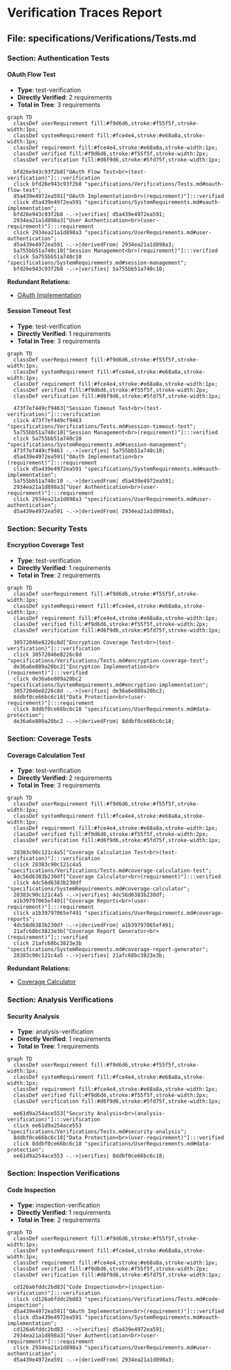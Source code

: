 # Verification Traces Report

## File: specifications/Verifications/Tests.md

### Section: Authentication Tests

#### OAuth Flow Test

- **Type**: test-verification
- **Directly Verified**: 2 requirements
- **Total in Tree**: 3 requirements

```mermaid
graph TD
  classDef userRequirement fill:#f9d6d6,stroke:#f55f5f,stroke-width:1px;
  classDef systemRequirement fill:#fce4e4,stroke:#e68a8a,stroke-width:1px;
  classDef requirement fill:#fce4e4,stroke:#e68a8a,stroke-width:1px;
  classDef verified fill:#f9d6d6,stroke:#f55f5f,stroke-width:2px;
  classDef verification fill:#d6f9d6,stroke:#5fd75f,stroke-width:1px;

  bfd26e943c93f2b8["OAuth Flow Test<br>(test-verification)"]:::verification
  click bfd26e943c93f2b8 "specifications/Verifications/Tests.md#oauth-flow-test";
  d5a439e4972ea591["OAuth Implementation<br>(requirement)"]:::verified
  click d5a439e4972ea591 "specifications/SystemRequirements.md#oauth-implementation";
  bfd26e943c93f2b8 -.->|verifies| d5a439e4972ea591;
  2934ea21a1d898a3["User Authentication<br>(user-requirement)"]:::requirement
  click 2934ea21a1d898a3 "specifications/UserRequirements.md#user-authentication";
  d5a439e4972ea591 -.->|derivedFrom| 2934ea21a1d898a3;
  5a755bb51a740c10["Session Management<br>(requirement)"]:::verified
  click 5a755bb51a740c10 "specifications/SystemRequirements.md#session-management";
  bfd26e943c93f2b8 -.->|verifies| 5a755bb51a740c10;
```

**Redundant Relations:**
- [OAuth Implementation](specifications/SystemRequirements.md#oauth-implementation)

#### Session Timeout Test

- **Type**: test-verification
- **Directly Verified**: 1 requirements
- **Total in Tree**: 3 requirements

```mermaid
graph TD
  classDef userRequirement fill:#f9d6d6,stroke:#f55f5f,stroke-width:1px;
  classDef systemRequirement fill:#fce4e4,stroke:#e68a8a,stroke-width:1px;
  classDef requirement fill:#fce4e4,stroke:#e68a8a,stroke-width:1px;
  classDef verified fill:#f9d6d6,stroke:#f55f5f,stroke-width:2px;
  classDef verification fill:#d6f9d6,stroke:#5fd75f,stroke-width:1px;

  473f7ef449cf9463["Session Timeout Test<br>(test-verification)"]:::verification
  click 473f7ef449cf9463 "specifications/Verifications/Tests.md#session-timeout-test";
  5a755bb51a740c10["Session Management<br>(requirement)"]:::verified
  click 5a755bb51a740c10 "specifications/SystemRequirements.md#session-management";
  473f7ef449cf9463 -.->|verifies| 5a755bb51a740c10;
  d5a439e4972ea591["OAuth Implementation<br>(requirement)"]:::requirement
  click d5a439e4972ea591 "specifications/SystemRequirements.md#oauth-implementation";
  5a755bb51a740c10 -.->|derivedFrom| d5a439e4972ea591;
  2934ea21a1d898a3["User Authentication<br>(user-requirement)"]:::requirement
  click 2934ea21a1d898a3 "specifications/UserRequirements.md#user-authentication";
  d5a439e4972ea591 -.->|derivedFrom| 2934ea21a1d898a3;
```


### Section: Security Tests

#### Encryption Coverage Test

- **Type**: test-verification
- **Directly Verified**: 1 requirements
- **Total in Tree**: 2 requirements

```mermaid
graph TD
  classDef userRequirement fill:#f9d6d6,stroke:#f55f5f,stroke-width:1px;
  classDef systemRequirement fill:#fce4e4,stroke:#e68a8a,stroke-width:1px;
  classDef requirement fill:#fce4e4,stroke:#e68a8a,stroke-width:1px;
  classDef verified fill:#f9d6d6,stroke:#f55f5f,stroke-width:2px;
  classDef verification fill:#d6f9d6,stroke:#5fd75f,stroke-width:1px;

  30572046e8226c8d["Encryption Coverage Test<br>(test-verification)"]:::verification
  click 30572046e8226c8d "specifications/Verifications/Tests.md#encryption-coverage-test";
  de36a6e809a20bc2["Encryption Implementation<br>(requirement)"]:::verified
  click de36a6e809a20bc2 "specifications/SystemRequirements.md#encryption-implementation";
  30572046e8226c8d -.->|verifies| de36a6e809a20bc2;
  8ddbf0ce66bc6c18["Data Protection<br>(user-requirement)"]:::requirement
  click 8ddbf0ce66bc6c18 "specifications/UserRequirements.md#data-protection";
  de36a6e809a20bc2 -.->|derivedFrom| 8ddbf0ce66bc6c18;
```


### Section: Coverage Tests

#### Coverage Calculation Test

- **Type**: test-verification
- **Directly Verified**: 2 requirements
- **Total in Tree**: 3 requirements

```mermaid
graph TD
  classDef userRequirement fill:#f9d6d6,stroke:#f55f5f,stroke-width:1px;
  classDef systemRequirement fill:#fce4e4,stroke:#e68a8a,stroke-width:1px;
  classDef requirement fill:#fce4e4,stroke:#e68a8a,stroke-width:1px;
  classDef verified fill:#f9d6d6,stroke:#f55f5f,stroke-width:2px;
  classDef verification fill:#d6f9d6,stroke:#5fd75f,stroke-width:1px;

  28383c90c121c4a5["Coverage Calculation Test<br>(test-verification)"]:::verification
  click 28383c90c121c4a5 "specifications/Verifications/Tests.md#coverage-calculation-test";
  4dc56d6383b230df["Coverage Calculator<br>(requirement)"]:::verified
  click 4dc56d6383b230df "specifications/SystemRequirements.md#coverage-calculator";
  28383c90c121c4a5 -.->|verifies| 4dc56d6383b230df;
  a1b39797065ef491["Coverage Reports<br>(user-requirement)"]:::requirement
  click a1b39797065ef491 "specifications/UserRequirements.md#coverage-reports";
  4dc56d6383b230df -.->|derivedFrom| a1b39797065ef491;
  21afc68bc3823e3b["Coverage Report Generator<br>(requirement)"]:::verified
  click 21afc68bc3823e3b "specifications/SystemRequirements.md#coverage-report-generator";
  28383c90c121c4a5 -.->|verifies| 21afc68bc3823e3b;
```

**Redundant Relations:**
- [Coverage Calculator](specifications/SystemRequirements.md#coverage-calculator)

### Section: Analysis Verifications

#### Security Analysis

- **Type**: analysis-verification
- **Directly Verified**: 1 requirements
- **Total in Tree**: 1 requirements

```mermaid
graph TD
  classDef userRequirement fill:#f9d6d6,stroke:#f55f5f,stroke-width:1px;
  classDef systemRequirement fill:#fce4e4,stroke:#e68a8a,stroke-width:1px;
  classDef requirement fill:#fce4e4,stroke:#e68a8a,stroke-width:1px;
  classDef verified fill:#f9d6d6,stroke:#f55f5f,stroke-width:2px;
  classDef verification fill:#d6f9d6,stroke:#5fd75f,stroke-width:1px;

  ee61d9a254ace553["Security Analysis<br>(analysis-verification)"]:::verification
  click ee61d9a254ace553 "specifications/Verifications/Tests.md#security-analysis";
  8ddbf0ce66bc6c18["Data Protection<br>(user-requirement)"]:::verified
  click 8ddbf0ce66bc6c18 "specifications/UserRequirements.md#data-protection";
  ee61d9a254ace553 -.->|verifies| 8ddbf0ce66bc6c18;
```


### Section: Inspection Verifications

#### Code Inspection

- **Type**: inspection-verification
- **Directly Verified**: 1 requirements
- **Total in Tree**: 2 requirements

```mermaid
graph TD
  classDef userRequirement fill:#f9d6d6,stroke:#f55f5f,stroke-width:1px;
  classDef systemRequirement fill:#fce4e4,stroke:#e68a8a,stroke-width:1px;
  classDef requirement fill:#fce4e4,stroke:#e68a8a,stroke-width:1px;
  classDef verified fill:#f9d6d6,stroke:#f55f5f,stroke-width:2px;
  classDef verification fill:#d6f9d6,stroke:#5fd75f,stroke-width:1px;

  cd126a6fddc2bd83["Code Inspection<br>(inspection-verification)"]:::verification
  click cd126a6fddc2bd83 "specifications/Verifications/Tests.md#code-inspection";
  d5a439e4972ea591["OAuth Implementation<br>(requirement)"]:::verified
  click d5a439e4972ea591 "specifications/SystemRequirements.md#oauth-implementation";
  cd126a6fddc2bd83 -.->|verifies| d5a439e4972ea591;
  2934ea21a1d898a3["User Authentication<br>(user-requirement)"]:::requirement
  click 2934ea21a1d898a3 "specifications/UserRequirements.md#user-authentication";
  d5a439e4972ea591 -.->|derivedFrom| 2934ea21a1d898a3;
```
